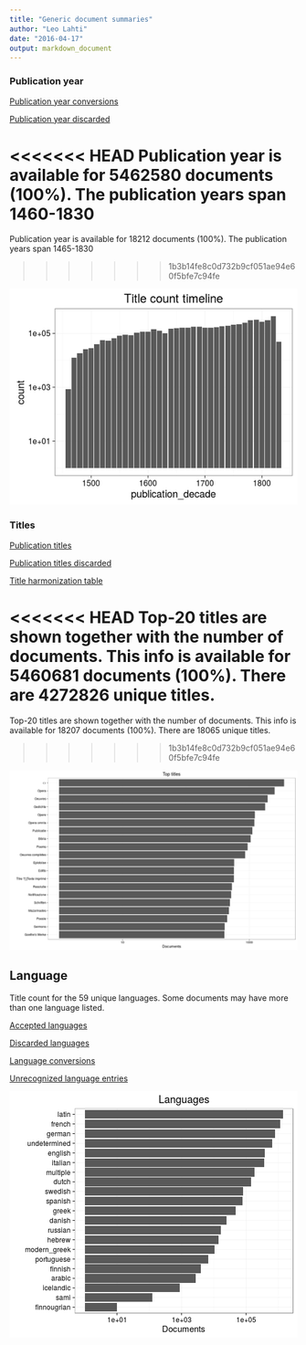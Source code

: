 ```yaml
---
title: "Generic document summaries"
author: "Leo Lahti"
date: "2016-04-17"
output: markdown_document
---
```



### Publication year

[Publication year conversions](output.tables/publication_year_conversion.csv)

[Publication year discarded](output.tables/publication_year_discarded.csv)

<<<<<<< HEAD
Publication year is available for 5462580 documents (100%). The publication years span 1460-1830
=======
Publication year is available for 18212 documents (100%). The publication years span 1465-1830
>>>>>>> 1b3b14fe8c0d732b9cf051ae94e60f5bfe7c94fe

![plot of chunk summarypublicationyear](figure/summarypublicationyear-1.png)


### Titles

[Publication titles](output.tables/title_accepted.csv)

[Publication titles discarded](output.tables/title_discarded.csv)

[Title harmonization table](output.tables/title_conversion_nontrivial.csv)

<<<<<<< HEAD
Top-20 titles are shown together with the number of documents. This info is available for 5460681 documents (100%). There are 4272826 unique titles.
=======
Top-20 titles are shown together with the number of documents. This info is available for 18207 documents (100%). There are 18065 unique titles.
>>>>>>> 1b3b14fe8c0d732b9cf051ae94e60f5bfe7c94fe

![plot of chunk summarytitle](figure/summarytitle-1.png)

## Language


Title count for the 59 unique languages. Some documents may have more than one language listed.

[Accepted languages](output.tables/language_accepted.csv)

[Discarded languages](output.tables/language_discarded.csv)

[Language conversions](output.tables/language_conversion_nontrivial.csv)  

[Unrecognized language entries](output.tables/language_unidentified.csv)  

![plot of chunk summarylang](figure/summarylang-1.png)

